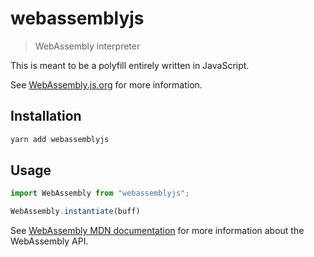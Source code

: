 # webassemblyjs

> WebAssembly interpreter

This is meant to be a polyfill entirely written in JavaScript.

See [WebAssembly.js.org](https://webassembly.js.org) for more information.

## Installation

```sh
yarn add webassemblyjs
```

## Usage

```js
import WebAssembly from "webassemblyjs";

WebAssembly.instantiate(buff)
```

See [WebAssembly MDN documentation](https://developer.mozilla.org/en-US/docs/Web/JavaScript/Reference/Global_Objects/WebAssembly) for more information about the WebAssembly API.

